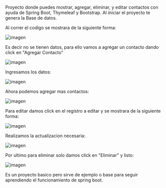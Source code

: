 Proyecto donde puedes mostrar, agregar, eliminar, y editar contactos con ayuda de Spring Boot, Thymeleaf y Bootstrap.
Al iniciar el proyecto te genera la Base de datos.

Al correr el codigo se mostrara de la siguiente forma:

![imagen](https://github.com/user-attachments/assets/38b7039a-d1c6-4114-9552-848d89e0ee59)

Es decir no se tienen datos, para ello vamos a agregar un contacto dando click en "Agregar Contacto"

![imagen](https://github.com/user-attachments/assets/6c5c00a2-0b98-4a00-bb51-4c7e9a377c97)

Ingresamos los datos:

![imagen](https://github.com/user-attachments/assets/ad1c7b33-3b3e-4c23-bebd-bf11b44142ae)

Ahora podemos agregar mas contactos:

![imagen](https://github.com/user-attachments/assets/885fb18e-1ccd-4495-9842-e638777b0d2d)

Para editar damos click en el registro a editar y se mostrara de la siguiente forma:

![imagen](https://github.com/user-attachments/assets/7a2f494a-ea5c-4aa0-ba5a-1dc86a3ebba9)

Realizamos la actualizacion necesaria:

![imagen](https://github.com/user-attachments/assets/7b7d44a4-8542-4dfb-b1e6-ef9d8ca88edc)

Por ultimo para eliminar solo damos click en "Eliminar" y listo:

![imagen](https://github.com/user-attachments/assets/e6c28f4c-b281-4b07-895e-78d5a1825557)

Es un proyecto basico pero sirve de ejemplo o base para seguir aprendiendo el funcionamiento de spring boot.
